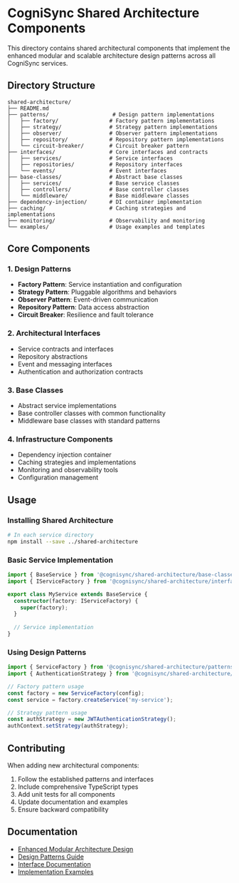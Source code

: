 # CogniSync Shared Architecture Components

This directory contains shared architectural components that implement the enhanced modular and scalable architecture design patterns across all CogniSync services.

## Directory Structure

```
shared-architecture/
├── README.md
├── patterns/                    # Design pattern implementations
│   ├── factory/                # Factory pattern implementations
│   ├── strategy/               # Strategy pattern implementations
│   ├── observer/               # Observer pattern implementations
│   ├── repository/             # Repository pattern implementations
│   └── circuit-breaker/        # Circuit breaker pattern
├── interfaces/                 # Core interfaces and contracts
│   ├── services/               # Service interfaces
│   ├── repositories/           # Repository interfaces
│   └── events/                 # Event interfaces
├── base-classes/               # Abstract base classes
│   ├── services/               # Base service classes
│   ├── controllers/            # Base controller classes
│   └── middleware/             # Base middleware classes
├── dependency-injection/       # DI container implementation
├── caching/                    # Caching strategies and implementations
├── monitoring/                 # Observability and monitoring
└── examples/                   # Usage examples and templates
```

## Core Components

### 1. Design Patterns
- **Factory Pattern**: Service instantiation and configuration
- **Strategy Pattern**: Pluggable algorithms and behaviors
- **Observer Pattern**: Event-driven communication
- **Repository Pattern**: Data access abstraction
- **Circuit Breaker**: Resilience and fault tolerance

### 2. Architectural Interfaces
- Service contracts and interfaces
- Repository abstractions
- Event and messaging interfaces
- Authentication and authorization contracts

### 3. Base Classes
- Abstract service implementations
- Base controller classes with common functionality
- Middleware base classes with standard patterns

### 4. Infrastructure Components
- Dependency injection container
- Caching strategies and implementations
- Monitoring and observability tools
- Configuration management

## Usage

### Installing Shared Architecture

```bash
# In each service directory
npm install --save ../shared-architecture
```

### Basic Service Implementation

```typescript
import { BaseService } from '@cognisync/shared-architecture/base-classes/services';
import { IServiceFactory } from '@cognisync/shared-architecture/interfaces/services';

export class MyService extends BaseService {
  constructor(factory: IServiceFactory) {
    super(factory);
  }
  
  // Service implementation
}
```

### Using Design Patterns

```typescript
import { ServiceFactory } from '@cognisync/shared-architecture/patterns/factory';
import { AuthenticationStrategy } from '@cognisync/shared-architecture/patterns/strategy';

// Factory pattern usage
const factory = new ServiceFactory(config);
const service = factory.createService('my-service');

// Strategy pattern usage
const authStrategy = new JWTAuthenticationStrategy();
authContext.setStrategy(authStrategy);
```

## Contributing

When adding new architectural components:

1. Follow the established patterns and interfaces
2. Include comprehensive TypeScript types
3. Add unit tests for all components
4. Update documentation and examples
5. Ensure backward compatibility

## Documentation

- [Enhanced Modular Architecture Design](../ENHANCED_MODULAR_ARCHITECTURE.md)
- [Design Patterns Guide](./patterns/README.md)
- [Interface Documentation](./interfaces/README.md)
- [Implementation Examples](./examples/README.md)